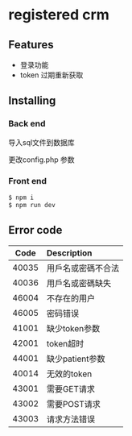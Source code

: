 # registered crm


## Features

- 登录功能
- token 过期重新获取


## Installing


### Back end


导入sql文件到数据库

更改config.php 参数


### Front end


```bash
$ npm i
$ npm run dev
```


## Error code



| Code          | Description    |
| ------------- |:---------------|
| 40035         |用戶名或密碼不合法|
| 40036         |用戶名或密碼缺失  |
| 46004         |不存在的用户     |
| 46005         |密码错误         |
| 41001         |缺少token参数    |
| 42001         |token超时        |
| 44001         |缺少patient参数    |
| 40014         |无效的token     |
| 43001         |需要GET请求      |
| 43002         |需要POST请求     |
| 43003         |请求方法错误     |
